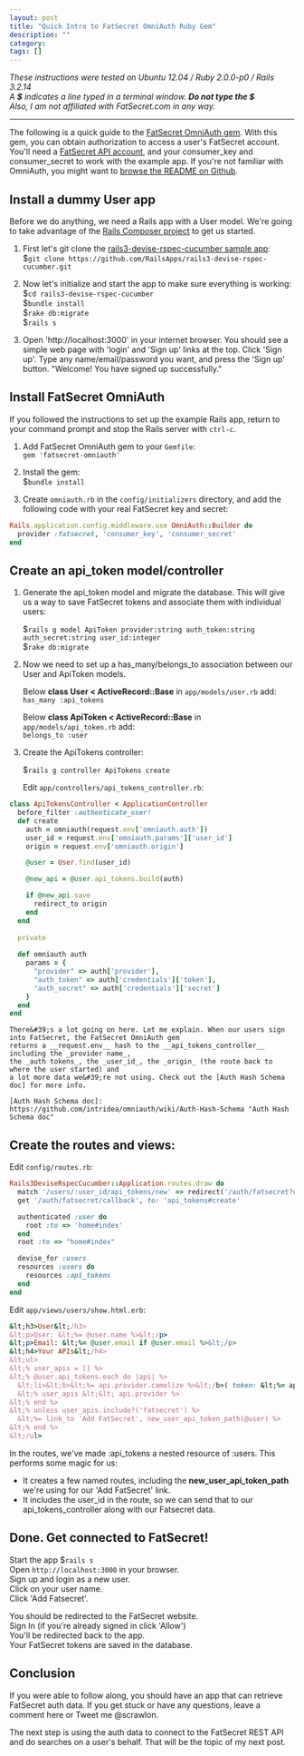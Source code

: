 ```yaml
---
layout: post
title: "Quick Intro to FatSecret OmniAuth Ruby Gem"
description: ""
category: 
tags: []
---
```


*These instructions were tested on Ubuntu 12.04 / Ruby 2.0.0-p0 / Rails 3.2.14*  
*A __\$__ indicates a line typed in a terminal window. __Do not type the \$__*  
*Also, I am not affiliated with FatSecret.com in any way.*  

---
The following is a quick guide to the [FatSecret OmniAuth gem]. 
With this gem, you can obtain authorization to access a user&#39;s FatSecret account.
You&#39;ll need a [FatSecret API account], and your consumer_key and consumer_secret
to work with the example app. If you&#39;re not familiar with OmniAuth, you might want to [browse the README on Github]. 

[FatSecret OmniAuth gem]: https://github.com/scrawlon/fatsecret-omniauth "FatSecret OmniAuth gem"
[FatSecret API account]: http://platform.fatsecret.com/api/Default.aspx?screen=si "FatSecret API account"
[browse the README on Github]: https://github.com/intridea/omniauth/blob/master/README.md "browse the README on Github"

Install a dummy User app
---
Before we do anything, we need a Rails app with a User model. We&#39;re going to take advantage of the 
[Rails Composer project] to get us started.

[Rails Composer project]: https://github.com/RailsApps/rails-composer "Rails Composer project"  

1. First let&#39;s git clone the [rails3-devise-rspec-cucumber sample app]:  
\$`git clone https://github.com/RailsApps/rails3-devise-rspec-cucumber.git`  
 
2. Now let&#39;s initialize and start the app to make sure everything is working:  
\$`cd rails3-devise-rspec-cucumber`   
\$`bundle install`  
\$`rake db:migrate`  
\$`rails s`

3. Open 'http://localhost:3000' in your internet browser. You should see a 
simple web page with 'login' and 'Sign up' links at the top. Click 'Sign up'. Type any name/email/password
you want, and press the 'Sign up' button. "Welcome! You have signed up successfully."

[rails3-devise-rspec-cucumber sample app]: https://github.com/RailsApps/rails3-devise-rspec-cucumber "rails3-devise-rspec-cucumber sample app"  

Install FatSecret OmniAuth 
----

If you followed the instructions to set up the example Rails app, return to your command prompt and stop the
Rails server with `ctrl-c`.  

1. Add FatSecret OmniAuth gem to your `Gemfile`:   
`gem 'fatsecret-omniauth'`  

2. Install the gem:    
$`bundle install`  

3. Create `omniauth.rb` in the `config/initializers` directory, and add the following code with your real FatSecret key and secret:  
```ruby
Rails.application.config.middleware.use OmniAuth::Builder do   
  provider :fatsecret, 'consumer_key', 'consumer_secret'   
end   
```

Create an api_token model/controller
---

1. Generate the api_token model and migrate the database. This will give us a way to save FatSecret tokens and associate them
with individual users: 
  
    \$`rails g model ApiToken provider:string auth_token:string auth_secret:string user_id:integer`   
    \$`rake db:migrate`  

2. Now we need to set up a has_many/belongs_to association between our User and ApiToken models.
      
    Below __class User < ActiveRecord::Base__ in `app/models/user.rb` add:  
    `has_many :api_tokens`  

    Below __class ApiToken < ActiveRecord::Base__ in `app/models/api_token.rb` add:  
    `belongs_to :user`  

3. Create the ApiTokens controller:

    \$`rails g controller ApiTokens create`  

    Edit `app/controllers/api_tokens_controller.rb`: 
```ruby
class ApiTokensController < ApplicationController
  before_filter :authenticate_user!
  def create
    auth = omniauth(request.env['omniauth.auth'])
    user_id = request.env['omniauth.params']['user_id']
    origin = request.env['omniauth.origin']

    @user = User.find(user_id)

    @new_api = @user.api_tokens.build(auth) 

    if @new_api.save
      redirect_to origin
    end
  end
  
  private
  
  def omniauth auth
    params = { 
      "provider" => auth['provider'],
      "auth_token" => auth['credentials']['token'],
      "auth_secret" => auth['credentials']['secret'] 
    }
  end
end
```

    There&#39;s a lot going on here. Let me explain. When our users sign into FatSecret, the FatSecret OmniAuth gem 
    returns a __request.env__ hash to the __api_tokens_controller__ including the _provider name_, 
    the _auth tokens_, the _user_id_, the _origin_ (the route back to where the user started) and 
    a lot more data we&#39;re not using. Check out the [Auth Hash Schema doc] for more info.

    [Auth Hash Schema doc]: https://github.com/intridea/omniauth/wiki/Auth-Hash-Schema "Auth Hash Schema doc"
  
Create the routes and views:
---

Edit `config/routes.rb`:  
```ruby
Rails3DeviseRspecCucumber::Application.routes.draw do
  match '/users/:user_id/api_tokens/new' => redirect('/auth/fatsecret?user_id=%{user_id}')
  get '/auth/fatsecret/callback', to: 'api_tokens#create'

  authenticated :user do
    root :to => 'home#index'
  end
  root :to => "home#index"

  devise_for :users
  resources :users do
    resources :api_tokens
  end
end
```
 
Edit `app/views/users/show.html.erb`:
```ruby
&lt;h3>User&lt;/h3>
&lt;p>User: &lt;%= @user.name %>&lt;/p>
&lt;p>Email: &lt;%= @user.email if @user.email %>&lt;/p>
&lt;h4>Your APIs&lt;/h4>
&lt;ul>
&lt;% user_apis = [] %>
&lt;% @user.api_tokens.each do |api| %>
  &lt;li>&lt;b>&lt;%= api.provider.camelize %>&lt;/b>( token: &lt;%= api.auth_token %>, secret: &lt;%= api.auth_secret %> ) &lt;/li>
  &lt;% user_apis &lt;&lt; api.provider %>
&lt;% end %>
&lt;% unless user_apis.include?('fatsecret') %>
  &lt;%= link_to 'Add FatSecret', new_user_api_token_path(@user) %>
&lt;% end %>
&lt;/ul>
```
  
In the routes, we&#39;ve made :api_tokens a nested resource of :users. This performs some magic for us:  

* It creates a few named routes, including the __new_user_api_token_path__ we&#39;re using for our 'Add FatSecret' link.  
* It includes the user_id in the route, so we can send that to our api_tokens_controller along with our Fatsecret data.  

Done. Get connected to FatSecret!
---

Start the app \$`rails s`   
Open `http://localhost:3000` in your browser.  
Sign up and login as a new user.  
Click on your user name.  
Click 'Add Fatsecret'.   

You should be redirected to the FatSecret website.  
Sign In (if you're already signed in click 'Allow')  
You'll be redirected back to the app.   
Your FatSecret tokens are saved in the database.  

Conclusion
---

If you were able to follow along, you should have an app that can retrieve FatSecret auth data.
If you get stuck or have any questions, leave a comment here or Tweet me @scrawlon.  

The next step is using the auth data to connect to the FatSecret REST API and do searches on a user&#39;s
behalf. That will be the topic of my next post.
